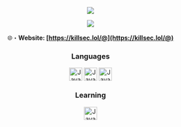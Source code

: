 <p align="center">
  <a href="https://killsec.lol/@"><img src="https://readme-typing-svg.herokuapp.com?font=VT323&size=100&color=232426&center=true&width=1200&height=140&lines=S+L+V+T;K+I+L+L+S+E+C;/+V+A+P+E"></a>
</p>

<div align="center">

<a href="https://discordapp.com/users/873159054627856394" target="_blank"> <img src="https://discord.c99.nl/widget/theme-4/873159054627856394.png"/></a>

🌐・**Website: [https://killsec.lol/@](https://killsec.lol/@)** 

### Languages
<img align="center" alt="Java" width="30px" src="https://cdn.jsdelivr.net/gh/devicons/devicon/icons/csharp/csharp-original.svg" />
<img align="center" alt="Java" width="30px" src="https://cdn.jsdelivr.net/gh/devicons/devicon/icons/python/python-original.svg" />
<img align="center" alt="Java" width="30px" src="https://cdn.jsdelivr.net/gh/devicons/devicon/icons/c/c-original.svg" />

### Learning
<img align="center" alt="Java" width="30px" src="https://cdn.jsdelivr.net/gh/devicons/devicon/icons/javascript/javascript-original.svg" />

